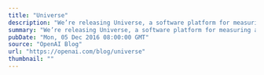 ```yaml
---
title: "Universe"
description: "We’re releasing Universe, a software platform for measuring and training an AI’s general intelligence across the world’s supply of games, websites and other applications."
summary: "We’re releasing Universe, a software platform for measuring and training an AI’s general intelligence across the world’s supply of games, websites and other applications."
pubDate: "Mon, 05 Dec 2016 08:00:00 GMT"
source: "OpenAI Blog"
url: "https://openai.com/blog/universe"
thumbnail: ""
---
```


